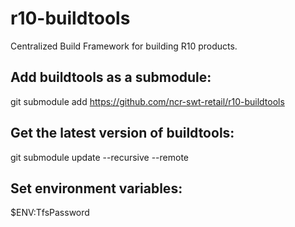 # r10-buildtools

Centralized Build Framework for building R10 products.

## Add buildtools as a submodule:
git submodule add https://github.com/ncr-swt-retail/r10-buildtools


## Get the latest version of buildtools:
git submodule update --recursive --remote

## Set environment variables:
$ENV:TfsPassword

